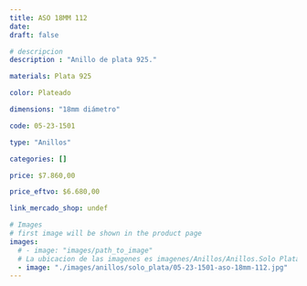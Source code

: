 ```yaml
---
title: ASO 18MM 112
date: 
draft: false

# descripcion
description : "Anillo de plata 925."

materials: Plata 925

color: Plateado

dimensions: "18mm diámetro"

code: 05-23-1501

type: "Anillos"

categories: []

price: $7.860,00

price_eftvo: $6.680,00

link_mercado_shop: undef

# Images
# first image will be shown in the product page
images:
  # - image: "images/path_to_image"
  # La ubicacion de las imagenes es imagenes/Anillos/Anillos.Solo Plata/05-23-1501-aso-18mm-112
  - image: "./images/anillos/solo_plata/05-23-1501-aso-18mm-112.jpg"
---
```


